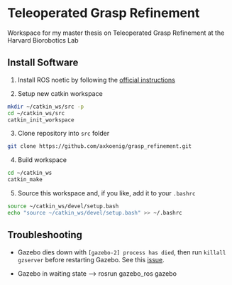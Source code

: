# Teleoperated Grasp Refinement
Workspace for my master thesis on Teleoperated Grasp Refinement at the Harvard Biorobotics Lab

## Install Software 

1. Install ROS noetic by following the [official instructions](https://wiki.ros.org/noetic/Installation/Ubuntu)

2. Setup new catkin workspace

```bash
mkdir ~/catkin_ws/src -p
cd ~/catkin_ws/src
catkin_init_workspace
```

3. Clone repository into ```src``` folder

```bash
git clone https://github.com/axkoenig/grasp_refinement.git
```

4. Build workspace

```bash
cd ~/catkin_ws
catkin_make
```

5. Source this workspace and, if you like, add it to your ```.bashrc```

```bash
source ~/catkin_ws/devel/setup.bash
echo "source ~/catkin_ws/devel/setup.bash" >> ~/.bashrc
```

## Troubleshooting

- Gazebo dies down with ```[gazebo-2] process has died```, then run ```killall gzserver``` before restarting Gazebo. See this [issue](https://answers.gazebosim.org//question/4153/gazebo-crashes-immediately-using-roslaunch-after-installing-gazebo-ros-packages/).

- Gazebo in waiting state --> rosrun gazebo_ros gazebo
